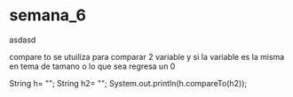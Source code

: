 # semana_6
asdasd


compare  to se utuiliza para comparar 2 variable y si la variable es la misma en tema de tamano o lo que sea regresa un 0 

String h= "";
        String h2= "";
        System.out.println(h.compareTo(h2));
